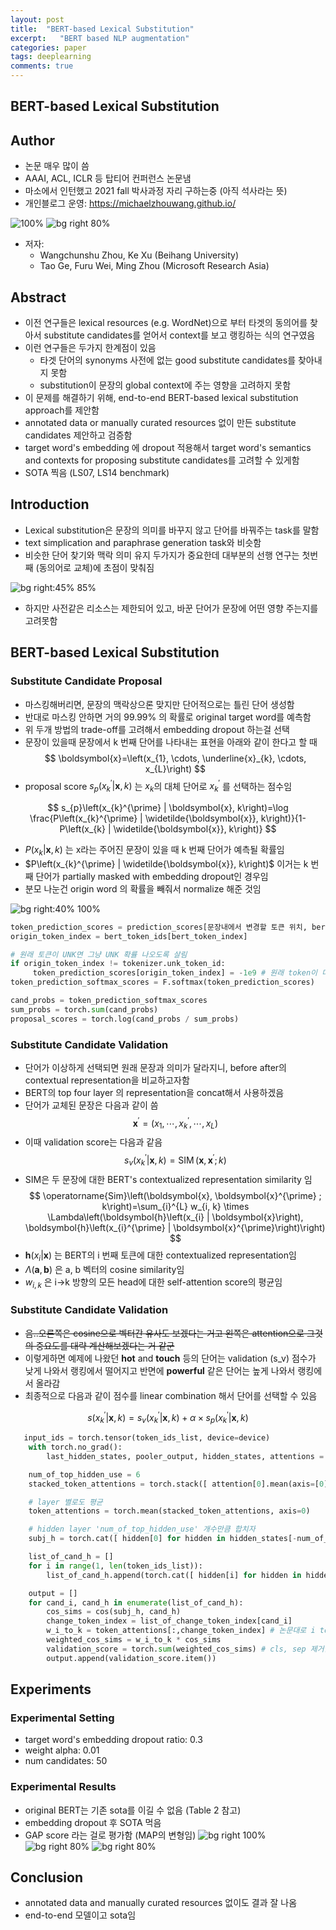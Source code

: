 ```yaml
---
layout: post
title:  "BERT-based Lexical Substitution"
excerpt:   "BERT based NLP augmentation"
categories: paper
tags: deeplearning
comments: true
---
```


## BERT-based Lexical Substitution
## Author
- 논문 매우 많이 씀
- AAAI, ACL, ICLR 등 탑티어 컨퍼런스 논문냄
- 마소에서 인턴했고 2021 fall 박사과정 자리 구하는중 (아직 석사라는 뜻)
- 개인블로그 운영: https://michaelzhouwang.github.io/

![100%](img/2020-06-18-18-12-06.png)
![bg right 80%](img/2020-06-18-18-13-16.png)

- 저자:
    - Wangchunshu Zhou, Ke Xu (Beihang University)
    - Tao Ge, Furu Wei, Ming Zhou (Microsoft Research Asia)

## Abstract
- 이전 연구들은 lexical resources (e.g. WordNet)으로 부터 타겟의 동의어를 찾아서 substitute candidates를 얻어서 context를 보고 랭킹하는 식의 연구였음
- 이런 연구들은 두가지 한계점이 있음
    - 타겟 단어의 synonyms 사전에 없는 good substitute candidates를 찾아내지 못함
    - substitution이 문장의 global context에 주는 영향을 고려하지 못함
- 이 문제를 해결하기 위해, end-to-end BERT-based lexical substitution approach를 제안함
- annotated data or manually curated resources 없이 만든 substitute candidates 제안하고 검증함
- target word's embedding 에 dropout 적용해서 target word's semantics and contexts for proposing substitute candidates를 고려할 수 있게함
- SOTA 찍음 (LS07, LS14 benchmark)


## Introduction
- Lexical substitution은 문장의 의미를 바꾸지 않고 단어를 바꿔주는 task를 말함
- text simplication and paraphrase generation task와 비슷함
- 비슷한 단어 찾기와 맥락 의미 유지 두가지가 중요한데 대부분의 선행 연구는 첫번째 (동의어로 교체)에 초점이 맞춰짐

![bg right:45% 85%](img/2020-05-26-16-14-52.png)

- 하지만 사전같은 리소스는 제한되어 있고, 바꾼 단어가 문장에 어떤 영향 주는지를 고려못함



## BERT-based Lexical Substitution
### Substitute Candidate Proposal
- 마스킹해버리면, 문장의 맥락상으론 맞지만 단어적으로는 틀린 단어 생성함
- 반대로 마스킹 안하면 거의 99.99% 의 확률로 original target word를 예측함
- 위 두개 방법의 trade-off를 고려해서 embedding dropout 하는걸 선택
- 문장이 있을때 문장에서 k 번째 단어를 나타내는 표현을 아래와 같이 한다고 할 때
$$
\boldsymbol{x}=\left(x_{1}, \cdots, \underline{x}_{k}, \cdots, x_{L}\right)
$$
- proposal score $s_{p}\left(x_{k}^{\prime} | \boldsymbol{x}, k\right)$ 는 $x_{k}$의 대체 단어로 $x_{k}^{\prime}$ 를 선택하는 점수임

$$
s_{p}\left(x_{k}^{\prime} | \boldsymbol{x}, k\right)=\log \frac{P\left(x_{k}^{\prime} | \widetilde{\boldsymbol{x}}, k\right)}{1-P\left(x_{k} | \widetilde{\boldsymbol{x}}, k\right)}
$$

- $P\left(x_{k} | \boldsymbol{x}, k\right)$ 는 x라는 주어진 문장이 있을 때 k 번째 단어가 예측될 확률임
- $P\left(x_{k}^{\prime} | \widetilde{\boldsymbol{x}}, k\right)$ 이거는 k 번째 단어가 partially masked with embedding dropout인 경우임
- 분모 나눈건 origin word 의 확률을 빼줘서 normalize 해준 것임

![bg right:40% 100%](img/2020-05-26-16-17-22.png)

```python
token_prediction_scores = prediction_scores[문장내에서 변경할 토큰 위치, bert_token_index]            
origin_token_index = bert_token_ids[bert_token_index]

# 원래 토큰이 UNK면 그냥 UNK 확률 나오도록 살림
if origin_token_index != tokenizer.unk_token_id:
     token_prediction_scores[origin_token_index] = -1e9 # 원래 token이 다시 생성되지 않도록 마스킹
token_prediction_softmax_scores = F.softmax(token_prediction_scores)

cand_probs = token_prediction_softmax_scores
sum_probs = torch.sum(cand_probs)
proposal_scores = torch.log(cand_probs / sum_probs)
```

### Substitute Candidate Validation
- 단어가 이상하게 선택되면 원래 문장과 의미가 달라지니, before after의 contextual representation을 비교하고자함
- BERT의 top four layer 의 representation을 concat해서 사용하겠음
- 단어가 교체된 문장은 다음과 같이 씀
$$
\boldsymbol{x}^{\prime}=\left(x_{1}, \cdots, x_{k}^{\prime}, \cdots, x_{L}\right)
$$
- 이때 validation score는 다음과 같음
$$
s_{v}\left(x_{k}^{\prime} | \boldsymbol{x}, k\right)=\operatorname{SIM}\left(\boldsymbol{x}, \boldsymbol{x}^{\prime} ; k\right)
$$
- SIM은 두 문장에 대한 BERT's contextualized representation similarity 임
$$
\operatorname{Sim}\left(\boldsymbol{x}, \boldsymbol{x}^{\prime} ; k\right)=\sum_{i}^{L} w_{i, k} \times \Lambda\left(\boldsymbol{h}\left(x_{i} | \boldsymbol{x}\right), \boldsymbol{h}\left(x_{i}^{\prime} | \boldsymbol{x}^{\prime}\right)\right)
$$
- $\boldsymbol{h}\left(x_{i} | \boldsymbol{x}\right)$ 는 BERT의 i 번째 토큰에 대한 contextualized representation임
- $\Lambda(\boldsymbol{a}, \boldsymbol{b})$ 은 a, b 벡터의 cosine similarity임
- $w_{i, k}$ 은 i->k 방향의 모든 head에 대한 self-attention score의 평균임


### Substitute Candidate Validation
- ~~음..오른쪽은 cosine으로 벡터간 유사도 보겠다는 거고 왼쪽은 attention으로 그것의 중요도를 대략 계산해보겠다는 거 같군~~
- 이렇게하면 예제에 나왔던 **hot** and **touch** 등의 단어는 validation (s_v) 점수가 낮게 나와서 랭킹에서 떨어지고 반면에 **powerful** 같은 단어는 높게 나와서 랭킹에서 올라감
- 최종적으로 다음과 같이 점수를 linear combination 해서 단어를 선택할 수 있음



$$
s\left(x_{k}^{\prime} | \boldsymbol{x}, k\right)=s_{v}\left(x_{k}^{\prime} | \boldsymbol{x}, k\right)+\alpha \times s_{p}\left(x_{k}^{\prime} | \boldsymbol{x}, k\right)
$$

```python
   input_ids = torch.tensor(token_ids_list, device=device)
    with torch.no_grad():
        last_hidden_states, pooler_output, hidden_states, attentions = bert_model(input_ids)

    num_of_top_hidden_use = 6
    stacked_token_attentions = torch.stack([ attention[0].mean(axis=[0]) for attention in attentions[-num_of_top_hidden_use:] ])    

    # layer 별로도 평균
    token_attentions = torch.mean(stacked_token_attentions, axis=0)

    # hidden layer 'num_of_top_hidden_use' 개수만큼 합치자
    subj_h = torch.cat([ hidden[0] for hidden in hidden_states[-num_of_top_hidden_use:] ], dim=-1)

    list_of_cand_h = []
    for i in range(1, len(token_ids_list)):
        list_of_cand_h.append(torch.cat([ hidden[i] for hidden in hidden_states[-num_of_top_hidden_use:] ], dim=-1))

    output = []
    for cand_i, cand_h in enumerate(list_of_cand_h):
        cos_sims = cos(subj_h, cand_h)    
        change_token_index = list_of_change_token_index[cand_i]
        w_i_to_k = token_attentions[:,change_token_index] # 논문대로 i to k attention만 남기기
        weighted_cos_sims = w_i_to_k * cos_sims    
        validation_score = torch.sum(weighted_cos_sims) # cls, sep 제거안함
        output.append(validation_score.item())
```


## Experiments
### Experimental Setting
- target word's embedding dropout ratio: 0.3
- weight alpha: 0.01
- num candidates: 50

### Experimental Results
- original BERT는 기존 sota를 이길 수 없음 (Table 2 참고)
- embedding dropout 후 SOTA 먹음
- GAP score 라는 걸로 평가함 (MAP의 변형임)
![bg right 100%](img/2020-05-26-17-14-49.png)
![bg right 80%](img/2020-05-26-16-26-25.png)
![bg right 80%](img/2020-05-26-16-31-38.png)

## Conclusion
- annotated data and manually curated resources 없이도 결과 잘 나옴
- end-to-end 모델이고 sota임

